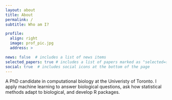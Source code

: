 ```yaml
---
layout: about
title: About
permalink: /
subtitle: Who am I?

profile:
  align: right
  image: prof_pic.jpg
  address: >

news: false  # includes a list of news items
selected_papers: true # includes a list of papers marked as "selected={true}"
social: true  # includes social icons at the bottom of the page
---
```


A PhD candidate in computational biology at the Univeristy of Toronto. I apply machine learning to answer biological questions, ask how statistical methods adapt to biological, and develop R packages.

